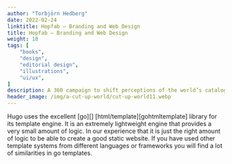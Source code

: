 ```yaml
---
author: "Torbjörn Hedberg"
date: 2022-02-24
linktitle: Hopfab — Branding and Web Design
title: Hopfab — Branding and Web Design
weight: 10
tags: [
    "books",
    "design",
    "editorial design",
    "illustrations",
    "ui/ux",
]
description: A 360 campaign to shift perceptions of the world’s catalogue of ideas.
header_image: /img/a-cut-up-world/cut-up-world11.webp
---
```


Hugo uses the excellent [go][] [html/template][gohtmltemplate] library for
its template engine. It is an extremely lightweight engine that provides a very
small amount of logic. In our experience that it is just the right amount of
logic to be able to create a good static website. If you have used other
template systems from different languages or frameworks you will find a lot of
similarities in go templates.
